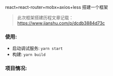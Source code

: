 
react+react-router+mobx+axios+less 搭建一个框架
 
> 此次框架搭建历程文章记载：https://www.jianshu.com/p/dcdb3884d73c

### 使用:

* 启动调试服务: `yarn start`
* 构建: `yarn build`

### 项目情况:

